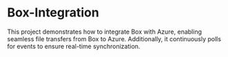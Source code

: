 # Box-Integration
This project demonstrates how to integrate Box with Azure, enabling seamless file transfers from Box to Azure. Additionally, it continuously polls for events to ensure real-time synchronization.
